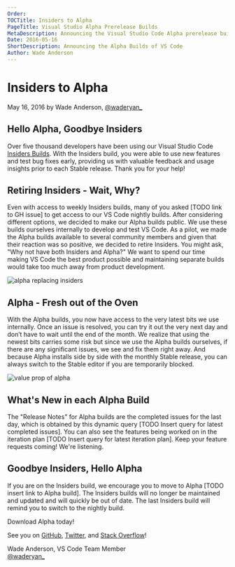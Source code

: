 ```yaml
---
Order: 
TOCTitle: Insiders to Alpha
PageTitle: Visual Studio Alpha Prerelease Builds 
MetaDescription: Announcing the Visual Studio Code Alpha prerelease builds
Date: 2016-05-16
ShortDescription: Announcing the Alpha Builds of VS Code
Author: Wade Anderson
---
```


# Insiders to Alpha

May 16, 2016 by Wade Anderson, [@waderyan_](https://twitter.com/waderyan_)

## Hello Alpha, Goodbye Insiders

Over five thousand developers have been using our Visual Studio Code [Insiders Builds](https://code.visualstudio.com/blogs/2016/02/01/introducing_insiders_build). With the Insiders build, you were able to use new features and test bug fixes early, providing us with valuable feedback and usage insights prior to each Stable release. Thank you for your help!

## Retiring Insiders - Wait, Why?

Even with access to weekly Insiders builds, many of you asked [TODO link to GH issue] to get access to our VS Code nightly builds. After considering different options, we decided to make our Alpha builds public. We use these builds ourselves internally to develop and test VS Code. As a pilot, we made the Alpha builds available to several community members and given that their reaction was so positive, we decided to retire Insiders. You might ask, "Why not have both Insiders and Alpha?" We want to spend our time making VS Code the best product possible and maintaining separate builds would take too much away from product development.

![alpha replacing insiders](2016_05_16_TODO)

## Alpha - Fresh out of the Oven

With the Alpha builds, you now have access to the very latest bits we use internally. Once an issue is resolved, you can try it out the very next day and don’t have to wait until the end of the month. We realize that using the newest bits carries some risk but since we use the Alpha builds ourselves, if there are any significant issues, we see and fix them right away. And because Alpha installs side by side with the monthly Stable release, you can always switch to the Stable editor if you are temporarily blocked.

![value prop of alpha](2016_05_16_TODO)

## What's New in each Alpha Build

The "Release Notes" for Alpha builds are the completed issues for the last day, which is obtained by this dynamic query [TODO Insert query for latest completed issues]. You can also see the features being worked on in the iteration plan [TODO Insert query for latest iteration plan]. Keep your feature requests coming! We're listening.

## Goodbye Insiders, Hello Alpha

If you are on the Insiders build, we encourage you to move to Alpha [TODO insert link to Alpha build]. The Insiders builds will no longer be maintained and updated and will quickly be out of date. The last Insiders build will remind you to switch to the nightly build.

Download Alpha today!

See you on [GitHub](https://github.com/Microsoft/vscode), [Twitter](https://go.microsoft.com/fwlink/?LinkID=533687), and [Stack Overflow](https://stackoverflow.com/questions/tagged/vscode)!

Wade Anderson, VS Code Team Member <br>
[@waderyan_](https://twitter.com/waderyan_)

